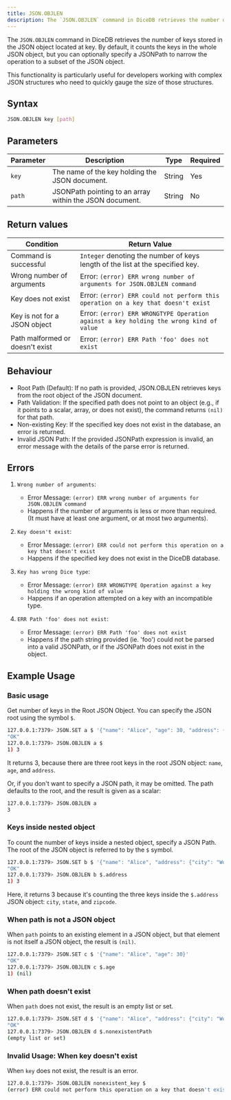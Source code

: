 ```yaml
---
title: JSON.OBJLEN
description: The `JSON.OBJLEN` command in DiceDB retrieves the number of keys stored in the JSON object located at key.
---
```


The `JSON.OBJLEN` command in DiceDB retrieves the number of keys stored in the JSON object located at key. By default, it counts the keys in the whole JSON object, but you can optionally specify a JSONPath to narrow the operation to a subset of the JSON object.

This functionality is particularly useful for developers working with complex JSON structures who need to quickly gauge the size of those structures.

## Syntax

```bash
JSON.OBJLEN key [path]
```

## Parameters

| Parameter | Description                                             | Type   | Required |
| --------- | ------------------------------------------------------- | ------ | -------- |
| `key`     | The name of the key holding the JSON document.          | String | Yes      |
| `path`    | JSONPath pointing to an array within the JSON document. | String | No       |

## Return values

| Condition                       | Return Value                                                                                |
| ------------------------------- | ------------------------------------------------------------------------------------------- |
| Command is successful           | `Integer` denoting the number of keys length of the list at the specified key.              |
| Wrong number of arguments       | Error: `(error) ERR wrong number of arguments for JSON.OBJLEN command`                      |
| Key does not exist              | Error: `(error) ERR could not perform this operation on a key that doesn't exist`           |
| Key is not for a JSON object    | Error: `(error) ERR WRONGTYPE Operation against a key holding the wrong kind of value`      |
| Path malformed or doesn't exist | Error: `(error) ERR Path 'foo' does not exist`                                              |

## Behaviour

- Root Path (Default): If no path is provided, JSON.OBJLEN retrieves keys from the root object of the JSON document.
- Path Validation: If the specified path does not point to an object (e.g., if it points to a scalar, array, or does not exist), the command returns `(nil)` for that path.
- Non-existing Key: If the specified key does not exist in the database, an error is returned.
- Invalid JSON Path: If the provided JSONPath expression is invalid, an error message with the details of the parse error is returned.

## Errors

1. `Wrong number of arguments`:

   - Error Message: `(error) ERR wrong number of arguments for JSON.OBJLEN command`
   - Happens if the number of arguments is less or more than required. (It must have at least one argument, or at most two arguments).

2. `Key doesn't exist`:

   - Error Message: `(error) ERR could not perform this operation on a key that doesn't exist`
   - Happens if the specified key does not exist in the DiceDB database.

3. `Key has wrong Dice type`:

   - Error Message: `(error) ERR WRONGTYPE Operation against a key holding the wrong kind of value`
   - Happens if an operation attempted on a key with an incompatible type.

4. `ERR Path 'foo' does not exist`:
   - Error Message: `(error) ERR Path 'foo' does not exist`
   - Happens if the path string provided (ie. 'foo') could not be parsed into a valid JSONPath, or if the JSONPath does not exist in the object.

## Example Usage

### Basic usage

Get number of keys in the Root JSON Object. You can specify the JSON root using the symbol `$`.

```bash
127.0.0.1:7379> JSON.SET a $ '{"name": "Alice", "age": 30, "address": {"city": "Wonderland", "zipcode": "12345"}}'
"OK"
127.0.0.1:7379> JSON.OBJLEN a $
1) 3
```
It returns 3, because there are three root keys in the root JSON object: `name`, `age`, and `address`.

Or, if you don't want to specify a JSON path, it may be omitted. The path defaults to the root, and the result is given as a scalar:
```bash
127.0.0.1:7379> JSON.OBJLEN a
3
```


### Keys inside nested object

To count the number of keys inside a nested object, specify a JSON Path. The root of the JSON object is referred to by the `$` symbol.

```bash
127.0.0.1:7379> JSON.SET b $ '{"name": "Alice", "address": {"city": "Wonderland", "state": "Fantasy", "zipcode": "12345"}}'
"OK"
127.0.0.1:7379> JSON.OBJLEN b $.address
1) 3
```
Here, it returns 3 because it's counting the three keys inside the `$.address` JSON object: `city`, `state`, and `zipcode`.

### When path is not a JSON object

When `path` points to an existing element in a JSON object, but that element is not itself a JSON object, the result is `(nil)`.

```bash
127.0.0.1:7379> JSON.SET c $ '{"name": "Alice", "age": 30}'
"OK"
127.0.0.1:7379> JSON.OBJLEN c $.age
1) (nil)
```

### When path doesn't exist

When `path` does not exist, the result is an empty list or set.

```bash
127.0.0.1:7379> JSON.SET d $ '{"name": "Alice", "address": {"city": "Wonderland"}}'
"OK"
127.0.0.1:7379> JSON.OBJLEN d $.nonexistentPath
(empty list or set)
```

### Invalid Usage: When key doesn't exist

When `key` does not exist, the result is an error.

```bash
127.0.0.1:7379> JSON.OBJLEN nonexistent_key $
(error) ERR could not perform this operation on a key that doesn't exist
```
